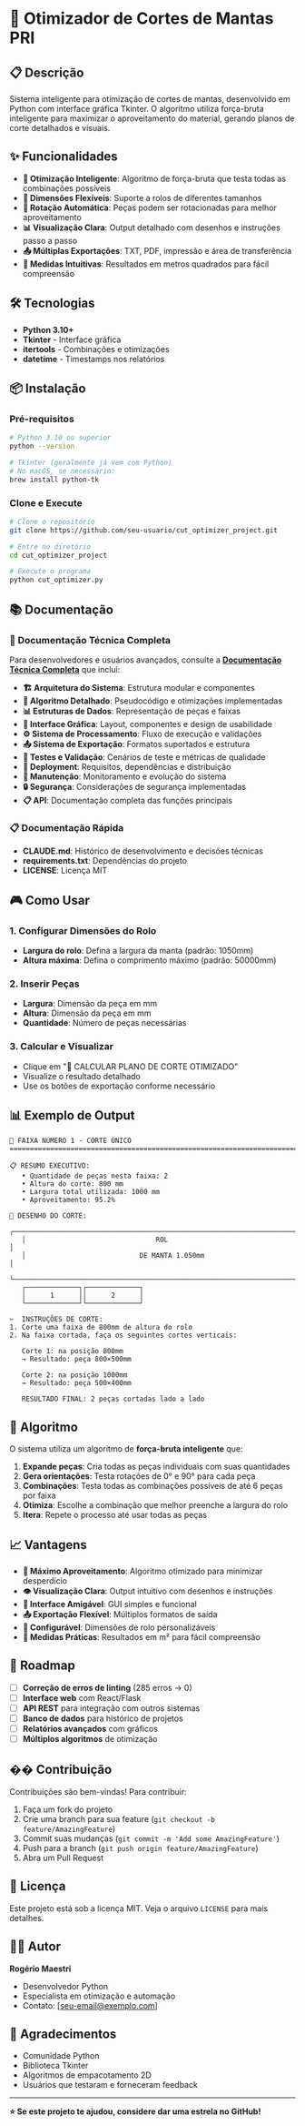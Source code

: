 # 🎯 Otimizador de Cortes de Mantas PRI

## 📋 Descrição

Sistema inteligente para otimização de cortes de mantas, desenvolvido em Python com interface gráfica Tkinter. O algoritmo utiliza força-bruta inteligente para maximizar o aproveitamento do material, gerando planos de corte detalhados e visuais.

## ✨ Funcionalidades

- **🎯 Otimização Inteligente**: Algoritmo de força-bruta que testa todas as combinações possíveis
- **📐 Dimensões Flexíveis**: Suporte a rolos de diferentes tamanhos
- **🔄 Rotação Automática**: Peças podem ser rotacionadas para melhor aproveitamento
- **📊 Visualização Clara**: Output detalhado com desenhos e instruções passo a passo
- **📤 Múltiplas Exportações**: TXT, PDF, impressão e área de transferência
- **📏 Medidas Intuitivas**: Resultados em metros quadrados para fácil compreensão

## 🛠️ Tecnologias

- **Python 3.10+**
- **Tkinter** - Interface gráfica
- **itertools** - Combinações e otimizações
- **datetime** - Timestamps nos relatórios

## 📦 Instalação

### Pré-requisitos
```bash
# Python 3.10 ou superior
python --version

# Tkinter (geralmente já vem com Python)
# No macOS, se necessário:
brew install python-tk
```

### Clone e Execute
```bash
# Clone o repositório
git clone https://github.com/seu-usuario/cut_optimizer_project.git

# Entre no diretório
cd cut_optimizer_project

# Execute o programa
python cut_optimizer.py
```

## 📚 Documentação

### 📖 Documentação Técnica Completa
Para desenvolvedores e usuários avançados, consulte a **[Documentação Técnica Completa](DOCUMENTACAO_TECNICA.md)** que inclui:

- **🏗️ Arquitetura do Sistema**: Estrutura modular e componentes
- **🧮 Algoritmo Detalhado**: Pseudocódigo e otimizações implementadas
- **📊 Estruturas de Dados**: Representação de peças e faixas
- **🎨 Interface Gráfica**: Layout, componentes e design de usabilidade
- **⚙️ Sistema de Processamento**: Fluxo de execução e validações
- **📤 Sistema de Exportação**: Formatos suportados e estrutura
- **🧪 Testes e Validação**: Cenários de teste e métricas de qualidade
- **🚀 Deployment**: Requisitos, dependências e distribuição
- **🔧 Manutenção**: Monitoramento e evolução do sistema
- **🔒 Segurança**: Considerações de segurança implementadas
- **📋 API**: Documentação completa das funções principais

### 📋 Documentação Rápida
- **CLAUDE.md**: Histórico de desenvolvimento e decisões técnicas
- **requirements.txt**: Dependências do projeto
- **LICENSE**: Licença MIT

## 🎮 Como Usar

### 1. Configurar Dimensões do Rolo
- **Largura do rolo**: Defina a largura da manta (padrão: 1050mm)
- **Altura máxima**: Defina o comprimento máximo (padrão: 50000mm)

### 2. Inserir Peças
- **Largura**: Dimensão da peça em mm
- **Altura**: Dimensão da peça em mm  
- **Quantidade**: Número de peças necessárias

### 3. Calcular e Visualizar
- Clique em "🚀 CALCULAR PLANO DE CORTE OTIMIZADO"
- Visualize o resultado detalhado
- Use os botões de exportação conforme necessário

## 📊 Exemplo de Output

```
🎯 FAIXA NÚMERO 1 - CORTE ÚNICO
================================================================================

📋 RESUMO EXECUTIVO:
   • Quantidade de peças nesta faixa: 2
   • Altura do corte: 800 mm
   • Largura total utilizada: 1000 mm
   • Aproveitamento: 95.2%

📐 DESENHO DO CORTE:
   ┌────────────────────────────────────────────────────────────────────────────┐
   │                                ROL                                         │
   │                            DE MANTA 1.050mm                               │
   └────────────────────────────────────────────────────────────────────────────┘
   ┌─────────────┐┌─────────────┐
   │      1      ││      2      │
   └─────────────┘└─────────────┘

✂️  INSTRUÇÕES DE CORTE:
1. Corte uma faixa de 800mm de altura do rolo
2. Na faixa cortada, faça os seguintes cortes verticais:

   Corte 1: na posição 800mm
   → Resultado: peça 800×500mm

   Corte 2: na posição 1000mm
   → Resultado: peça 500×400mm

   RESULTADO FINAL: 2 peças cortadas lado a lado
```

## 🔧 Algoritmo

O sistema utiliza um algoritmo de **força-bruta inteligente** que:

1. **Expande peças**: Cria todas as peças individuais com suas quantidades
2. **Gera orientações**: Testa rotações de 0° e 90° para cada peça
3. **Combinações**: Testa todas as combinações possíveis de até 6 peças por faixa
4. **Otimiza**: Escolhe a combinação que melhor preenche a largura do rolo
5. **Itera**: Repete o processo até usar todas as peças

## 📈 Vantagens

- **🎯 Máximo Aproveitamento**: Algoritmo otimizado para minimizar desperdício
- **👁️ Visualização Clara**: Output intuitivo com desenhos e instruções
- **📱 Interface Amigável**: GUI simples e funcional
- **📤 Exportação Flexível**: Múltiplos formatos de saída
- **🔧 Configurável**: Dimensões de rolo personalizáveis
- **📏 Medidas Práticas**: Resultados em m² para fácil compreensão

## 🚀 Roadmap

- [ ] **Correção de erros de linting** (285 erros → 0)
- [ ] **Interface web** com React/Flask
- [ ] **API REST** para integração com outros sistemas
- [ ] **Banco de dados** para histórico de projetos
- [ ] **Relatórios avançados** com gráficos
- [ ] **Múltiplos algoritmos** de otimização

## �� Contribuição

Contribuições são bem-vindas! Para contribuir:

1. Faça um fork do projeto
2. Crie uma branch para sua feature (`git checkout -b feature/AmazingFeature`)
3. Commit suas mudanças (`git commit -m 'Add some AmazingFeature'`)
4. Push para a branch (`git push origin feature/AmazingFeature`)
5. Abra um Pull Request

## 📄 Licença

Este projeto está sob a licença MIT. Veja o arquivo `LICENSE` para mais detalhes.

## 👨‍💻 Autor

**Rogério Maestri**
- Desenvolvedor Python
- Especialista em otimização e automação
- Contato: [seu-email@exemplo.com]

## 🙏 Agradecimentos

- Comunidade Python
- Biblioteca Tkinter
- Algoritmos de empacotamento 2D
- Usuários que testaram e forneceram feedback

---

**⭐ Se este projeto te ajudou, considere dar uma estrela no GitHub!** 